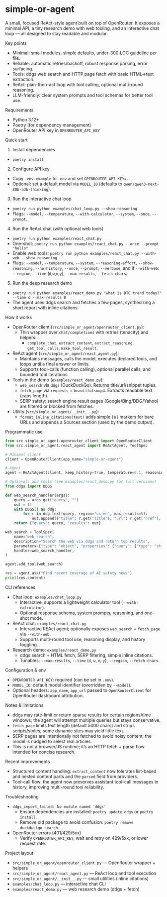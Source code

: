 # simple-or-agent

A small, focused ReAct-style agent built on top of OpenRouter. It exposes a minimal API, a tiny research demo with web tooling, and an interactive chat loop — all designed to stay readable and modular.

Key points
- Minimal: small modules, simple defaults, under-300‑LOC guideline per file.
- Reliable: automatic retries/backoff, robust response parsing, error surfacing.
- Tools: ddgs web search and HTTP page fetch with basic HTML→text extraction.
- ReAct: plan-then-act loop with tool calling, optional multi-round reasoning.
- LLM-friendly: clear system prompts and tool schemas for better tool use.


Requirements
- Python 3.12+
- Poetry (for dependency management)
- OpenRouter API key in `OPENROUTER_API_KEY`


Quick start
1) Install dependencies
- `poetry install`

2) Configure API key
- Copy `.env.example` to `.env` and set `OPENROUTER_API_KEY=...`
- Optional: set a default model via `MODEL_ID` (defaults to `qwen/qwen3-next-80b-a3b-thinking`).

3) Run the interactive chat loop
- `poetry run python examples/chat_loop.py --show-reasoning`
- Flags: `--model`, `--temperature`, `--with-calculator`, `--system`, `--once`, `--prompt`.

4) Run the ReAct chat (with optional web tools)
- `poetry run python examples/react_chat.py`
- One-shot: `poetry run python examples/react_chat.py --once --prompt "hello"`
- Enable web tools: `poetry run python examples/react_chat.py --with-web --show-reasoning`
- Flags: `--model`, `--temperature`, `--system`, `--reasoning-effort`, `--show-reasoning`, `--no-history`, `--once`, `--prompt`, `--verbose`,
  and if `--with-web`: `--region`, `--time` (`d`,`w`,`m`,`y`), `--max-results`, `--fetch-chars`.

5) Run the deep research demo
- `poetry run python examples/react_demo.py "what is BTC trend today?" --time d --max-results 8`
- The agent uses ddgs search and fetches a few pages, synthesizing a short report with inline citations.


How it works
- OpenRouter client (`src/simple_or_agent/openrouter_client.py`):
  - Thin wrapper over `chat/completions` with retries (tenacity) and helpers:
    - `complete_chat`, `extract_content`, `extract_reasoning`, `get_tool_calls`, `make_tool_result`.
- ReAct agent (`src/simple_or_agent/react_agent.py`):
  - Maintains messages, calls the model, executes declared tools, and loops until a final answer or limits.
  - Supports tool-calls (function calling), optional parallel calls, and bounded tool iterations.
- Tools in the demo (`examples/react_demo.py`):
  - `web_search` via `ddgs` (DuckDuckGo). Returns title/url/snippet tuples.
  - `fetch_page` via `requests` + `beautifulsoup4`. Extracts readable text (caps length).
  - SERP safety: search engine result pages (Google/Bing/DDG/Yahoo) are filtered or blocked from fetches.
- Utility (`src/simple_or_agent/__init__.py`):
  - `format_inline_citations(text)` adds simple `[n]` markers for bare URLs and appends a Sources section (used by the demo output).


Programmatic use
```python
from src.simple_or_agent.openrouter_client import OpenRouterClient
from src.simple_or_agent.react_agent import ReActAgent, ToolSpec

# Minimal client
client = OpenRouterClient(app_name="simple-or-agent")

# Agent
agent = ReActAgent(client, keep_history=True, temperature=0.1, reasoning_effort="high")

# Optional: add tools (see examples/react_demo.py for full versions)
from ddgs import DDGS

def web_search_handler(args):
    query = args.get("query", "")
    out = []
    with DDGS() as ddg:
        for r in ddg.text(query, region="us-en", max_results=5):
            out.append({"title": r.get("title"), "url": r.get("href"), "snippet": r.get("body")})
    return {"query": query, "results": out}

web_search = ToolSpec(
    name="web_search",
    description="Search the web via ddgs and return top results",
    parameters={"type": "object", "properties": {"query": {"type": "string"}}, "required": ["query"]},
    handler=web_search_handler,
)

agent.add_tool(web_search)

res = agent.ask("Find recent coverage of AI safety news")
print(res.content)
```


CLI references
- Chat loop: `examples/chat_loop.py`
  - Interactive, supports a lightweight calculator tool (`--with-calculator`).
  - Optional response schema, system prompts, reasoning, and one-shot mode.
- ReAct chat: `examples/react_chat.py`
  - Interactive REAct agent; optionally exposes `web_search` + `fetch_page` via `--with-web`.
  - Supports multi-round tool use, reasoning display, and history toggling.
- Research demo: `examples/react_demo.py`
  - ddgs search + HTML fetch, SERP filtering, simple inline citations.
  - Tunables: `--max-results`, `--time` (`d`, `w`, `m`, `y`), `--region`, `--fetch-chars`.


Configuration & env
- `OPENROUTER_API_KEY`: required (can be set in `.env`).
- `MODEL_ID`: default model identifier (overridden by `--model`).
- Optional headers: `app_name`, `app_url` passed to `OpenRouterClient` for OpenRouter dashboard attribution.


Notes & limitations
- ddgs may rate-limit or return sparse results for certain regions/time windows; the agent will attempt multiple queries but stays conservative.
- `fetch_page` limits text length (default 5000 chars) and strips scripts/styles; some dynamic sites may yield little text.
- SERP pages are intentionally not fetched to avoid noisy content; the model is nudged to select real articles.
- This is not a browser/JS runtime; it’s an HTTP fetch + parse flow intended for concise research.

Recent improvements
- Structured content handling: `extract_content` now tolerates list-based and nested content parts and the `parsed` field from providers.
- Tool-call flow: the agent now preserves assistant tool-call messages in history, improving multi-round tool reliability.


Troubleshooting
- `ddgs_import_failed: No module named 'ddgs'`
  - Ensure dependencies are installed: `poetry update ddgs` or `poetry install`.
  - Remove old package to avoid confusion: `poetry remove duckduckgo_search`.
- OpenRouter errors (401/429/5xx)
  - Verify `OPENROUTER_API_KEY`, wait and retry on 429/5xx, or lower request rate.


Project layout
- `src/simple_or_agent/openrouter_client.py` — OpenRouter wrapper + helpers
- `src/simple_or_agent/react_agent.py` — ReAct loop and tool execution
- `src/simple_or_agent/__init__.py` — small utilities (inline citations)
- `examples/chat_loop.py` — interactive chat CLI
- `examples/react_demo.py` — web research demo (ddgs + fetch)
